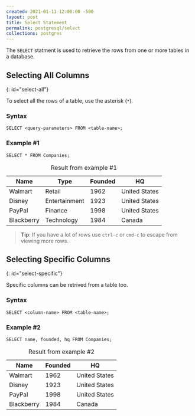 ```yaml
---
created: 2021-01-11 12:00:00 -500
layout: post
title: Select Statement
permalink: postgresql/select
collections: postgres
---
```


The ```SELECT``` statment is used to retrieve the rows from one or more tables in a database.

## Selecting All Columns 
{: id="select-all"}

To select all the rows of a table, use the asterisk (```*```).

### Syntax

```https
SELECT <query-parameters> FROM <table-name>;
```

### Example #1

```https
SELECT * FROM Companies;
```

<table>
    <caption>Result from example #1</caption>
    <thead>
        <tr>
            <th>Name</th>
            <th>Type</th>
            <th>Founded</th>
            <th>HQ</th>
        </tr>
    </thead>
    <tbody>
        <tr>
            <td>Walmart</td>
            <td>Retail</td>
            <td>1962</td>
            <td>United States</td>
        </tr>
        <tr>
            <td>Disney</td>
            <td>Entertainment</td>
            <td>1923</td>
            <td>United States</td>
        </tr>
        <tr>
            <td>PayPal</td>
            <td>Finance</td>
            <td>1998</td>
            <td>United States</td>
        </tr>
        <tr>
            <td>Blackberry</td>
            <td>Technology</td>
            <td>1984</td>
            <td>Canada</td>
        </tr>
    </tbody>
</table>

> **Tip**: If you have a lot of rows use ```ctrl-c``` or ```cmd-c``` to escape from viewing more rows.

## Selecting Specific Columns
{: id="select-specific"}

Specific columns can be retrived from a table too.

### Syntax 

```https
SELECT <column-name> FROM <table-name>;
```

### Example #2

```https
SELECT name, founded, hq FROM Companies;
```

<table>
    <caption>Result from example #2</caption>
    <thead>
        <tr>
            <th>Name</th>
            <th>Founded</th>
            <th>HQ</th>
        </tr>
    </thead>
    <tbody>
        <tr>
            <td>Walmart</td>
            <td>1962</td>
            <td>United States</td>
        </tr>
        <tr>
            <td>Disney</td>
            <td>1923</td>
            <td>United States</td>
        </tr>
        <tr>
            <td>PayPal</td>
            <td>1998</td>
            <td>United States</td>
        </tr>
        <tr>
            <td>Blackberry</td>
            <td>1984</td>
            <td>Canada</td>
        </tr>
    </tbody>
</table>